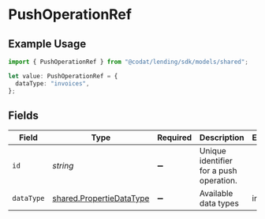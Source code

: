 # PushOperationRef

## Example Usage

```typescript
import { PushOperationRef } from "@codat/lending/sdk/models/shared";

let value: PushOperationRef = {
  dataType: "invoices",
};
```

## Fields

| Field                                                                       | Type                                                                        | Required                                                                    | Description                                                                 | Example                                                                     |
| --------------------------------------------------------------------------- | --------------------------------------------------------------------------- | --------------------------------------------------------------------------- | --------------------------------------------------------------------------- | --------------------------------------------------------------------------- |
| `id`                                                                        | *string*                                                                    | :heavy_minus_sign:                                                          | Unique identifier for a push operation.                                     |                                                                             |
| `dataType`                                                                  | [shared.PropertieDataType](../../../sdk/models/shared/propertiedatatype.md) | :heavy_minus_sign:                                                          | Available data types                                                        | invoices                                                                    |